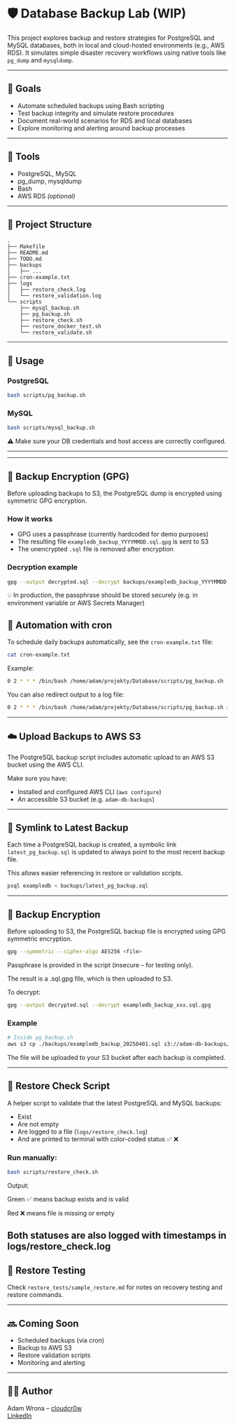 # 🛡️ Database Backup Lab (WIP)

This project explores backup and restore strategies for PostgreSQL and MySQL databases, both in local and cloud-hosted environments (e.g., AWS RDS). It simulates simple disaster recovery workflows using native tools like `pg_dump` and `mysqldump`.

---

## 🎯 Goals

- Automate scheduled backups using Bash scripting  
- Test backup integrity and simulate restore procedures  
- Document real-world scenarios for RDS and local databases  
- Explore monitoring and alerting around backup processes  

---

## 🧰 Tools

- PostgreSQL, MySQL  
- pg_dump, mysqldump  
- Bash  
- AWS RDS *(optional)*  

---

## 📁 Project Structure

```
.
├── Makefile
├── README.md
├── TODO.md
├── backups
│   ├── ...
├── cron-example.txt
├── logs
│   ├── restore_check.log
│   └── restore_validation.log
└── scripts
    ├── mysql_backup.sh
    ├── pg_backup.sh
    ├── restore_check.sh
    ├── restore_docker_test.sh
    └── restore_validate.sh
```

---

## 🚀 Usage

### PostgreSQL
```bash
bash scripts/pg_backup.sh
```

### MySQL
```bash
bash scripts/mysql_backup.sh
```

⚠️ Make sure your DB credentials and host access are correctly configured.

---
---

## 🔐 Backup Encryption (GPG)

Before uploading backups to S3, the PostgreSQL dump is encrypted using symmetric GPG encryption.

### How it works

- GPG uses a passphrase (currently hardcoded for demo purposes)
- The resulting file `exampledb_backup_YYYYMMDD.sql.gpg` is sent to S3
- The unencrypted `.sql` file is removed after encryption

### Decryption example

```bash
gpg --output decrypted.sql --decrypt backups/exampledb_backup_YYYYMMDD.sql.gpg
```
💡 In production, the passphrase should be stored securely (e.g. in environment variable or AWS Secrets Manager)

## 🔁 Automation with cron

To schedule daily backups automatically, see the `cron-example.txt` file:

```bash
cat cron-example.txt
```

Example:
```bash
0 2 * * * /bin/bash /home/adam/projekty/Database/scripts/pg_backup.sh
```

You can also redirect output to a log file:
```bash
0 2 * * * /bin/bash /home/adam/projekty/Database/scripts/pg_backup.sh >> /home/adam/projekty/Database/logs/pg_backup.log 2>&1
```
---

## ☁️ Upload Backups to AWS S3

The PostgreSQL backup script includes automatic upload to an AWS S3 bucket using the AWS CLI.

Make sure you have:

- Installed and configured AWS CLI (`aws configure`)
- An accessible S3 bucket (e.g. `adam-db-backups`)


---

## 🔗 Symlink to Latest Backup

Each time a PostgreSQL backup is created, a symbolic link `latest_pg_backup.sql` is updated to always point to the most recent backup file.

This allows easier referencing in restore or validation scripts.

```bash
psql exampledb < backups/latest_pg_backup.sql
```

---

## 🔐 Backup Encryption

Before uploading to S3, the PostgreSQL backup file is encrypted using GPG symmetric encryption.

```bash
gpg --symmetric --cipher-algo AES256 <file>
```
Passphrase is provided in the script (insecure – for testing only).

The result is a .sql.gpg file, which is then uploaded to S3.

To decrypt:
```bash
gpg --output decrypted.sql --decrypt exampledb_backup_xxx.sql.gpg
```

### Example

```bash
# Inside pg_backup.sh
aws s3 cp ./backups/exampledb_backup_20250401.sql s3://adam-db-backups/
```
The file will be uploaded to your S3 bucket after each backup is completed.

---

## 🧪 Restore Check Script

A helper script to validate that the latest PostgreSQL and MySQL backups:

- Exist
- Are not empty
- Are logged to a file (`logs/restore_check.log`)
- And are printed to terminal with color-coded status ✅ ❌

### Run manually:

```bash
bash scripts/restore_check.sh
```
Output:

Green ✅ means backup exists and is valid

Red ❌ means file is missing or empty

Both statuses are also logged with timestamps in logs/restore_check.log
---

## 🧪 Restore Testing

Check `restore_tests/sample_restore.md` for notes on recovery testing and restore commands.

---

## 🔜 Coming Soon

- Scheduled backups (via cron)  
- Backup to AWS S3  
- Restore validation scripts  
- Monitoring and alerting  

---

## 👨‍💻 Author

Adam Wrona – [cloudcr0w](https://github.com/cloudcr0w)  
[LinkedIn](https://www.linkedin.com/in/adam-wrona-111ba728b/)
